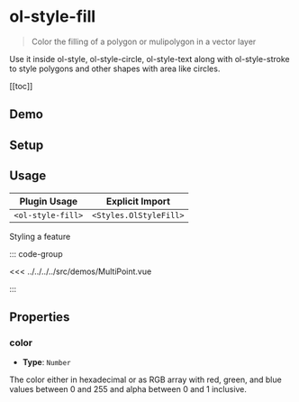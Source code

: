 # ol-style-fill

> Color the filling of a polygon or mulipolygon in a vector layer

Use it inside ol-style, ol-style-circle, ol-style-text along with ol-style-stroke to style polygons and other shapes with area like circles.

[[toc]]

## Demo

<script setup>
import MultiPoint from "@demos/MultiPoint.vue"
</script>
<ClientOnly>
<MultiPoint />
</ClientOnly>

## Setup

<!--@include: ../../styles.plugin.md-->

## Usage

| Plugin Usage      |    Explicit Import     |
| ----------------- | :--------------------: |
| `<ol-style-fill>` | `<Styles.OlStyleFill>` |

Styling a feature

::: code-group

<<< ../../../../src/demos/MultiPoint.vue

:::

## Properties

### color

- **Type**: `Number`

The color either in hexadecimal or as RGB array with red, green, and blue values between 0 and 255 and alpha between 0 and 1 inclusive.

